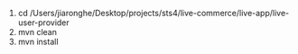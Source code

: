 1. cd /Users/jiaronghe/Desktop/projects/sts4/live-commerce/live-app/live-user-provider
2. mvn clean
3. mvn install
